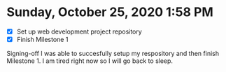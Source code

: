 # Sunday, October 25, 2020 1:58 PM
- [X] Set up web development project repository
- [X] Finish Milestone 1

Signing-off I was able to succesfully setup my respository and then finish Milestone 1. I am tired right now so I will go back to sleep. 